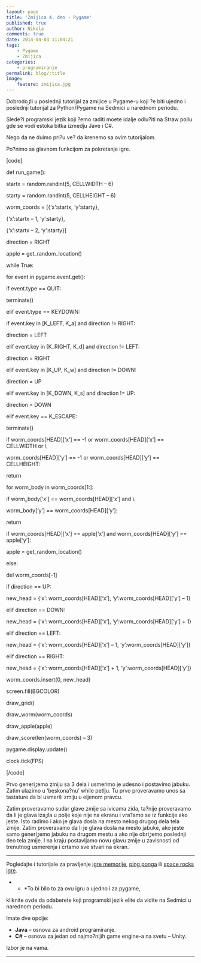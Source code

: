 ```yaml
---
layout: page
title: 'Zmijica 4. deo - Pygame'
published: true
author: Nikola
comments: true
date: 2014-04-03 11:04:21
tags:
    - Pygame
    - Zmijica
categories:
    - programiranje
permalink: blog/:title
image:
    feature: zmijica.jpg
---
```

Dobrodoڑli u poslednji tutorijal za zmijice u Pygame-u koji ?e biti ujedno i poslednji tutorijal za Python/Pygame na Sedmici u narednom periodu.
  
Slede?i programski jezik koji ?emo raditi mo‍ete idalje odlu?iti na Straw pollu gde se vodi ‍estoka bitka izmedju Jave i C#.
  
Nego da ne du‍imo pri?u ve? da krenemo sa ovim tutorijalom.
  
Po?nimo sa glavnom funkcijom za pokretanje igre.

[code]
  
def run_game():

startx = random.randint(5, CELLWIDTH &#8211; 6)
    
starty = random.randint(5, CELLHEIGHT &#8211; 6)
    
worm_coords = [{&#8216;x&#8217;:startx, &#8216;y&#8217;:starty},
                   
{&#8216;x&#8217;:startx &#8211; 1, &#8216;y&#8217;:starty},
                   
{&#8216;x&#8217;:startx &#8211; 2, &#8216;y&#8217;:starty}]

direction = RIGHT

apple = get\_random\_location()

while True:
      
for event in pygame.event.get():
        
if event.type == QUIT:
          
terminate()
        
elif event.type == KEYDOWN:
          
if event.key in [K\_LEFT, K\_a] and direction != RIGHT:
            
direction = LEFT
          
elif event.key in [K\_RIGHT, K\_d] and direction != LEFT:
            
direction = RIGHT
          
elif event.key in [K\_UP, K\_w] and direction != DOWN:
            
direction = UP
          
elif event.key in [K\_DOWN, K\_s] and direction != UP:
            
direction = DOWN
          
elif event.key == K_ESCAPE:
            
terminate()

if worm\_coords\[HEAD\]\[&#8216;x&#8217;\] == -1 or worm\_coords\[HEAD\]\[&#8216;x&#8217;\] == CELLWIDTH or \
         
worm\_coords\[HEAD\]\[&#8216;y&#8217;\] == -1 or worm\_coords\[HEAD\]\[&#8216;y&#8217;\] == CELLHEIGHT:
        
return

for worm\_body in worm\_coords[1:]:
        
if worm\_body\[&#8216;x&#8217;] == worm\_coords[HEAD\]\[&#8216;x&#8217;\] and \
           
worm\_body\[&#8216;y&#8217;] == worm\_coords[HEAD\]\[&#8216;y&#8217;\]:
          
return

if worm\_coords\[HEAD\]\[&#8216;x&#8217;\] == apple\[&#8216;x&#8217;] and worm\_coords[HEAD\]\[&#8216;y&#8217;\] == apple[&#8216;y&#8217;]:
        
apple = get\_random\_location()
      
else:
        
del worm_coords[-1]

if direction == UP:
        
new\_head = {&#8216;x&#8217;: worm\_coords\[HEAD\]\[&#8216;x&#8217;\], &#8216;y&#8217;:worm_coords\[HEAD\]\[&#8216;y&#8217;\] &#8211; 1}
      
elif direction == DOWN:
        
new\_head = {&#8216;x&#8217;: worm\_coords\[HEAD\]\[&#8216;x&#8217;\], &#8216;y&#8217;:worm_coords\[HEAD\]\[&#8216;y&#8217;\] + 1}
      
elif direction == LEFT:
        
new\_head = {&#8216;x&#8217;: worm\_coords\[HEAD\]\[&#8216;x&#8217;\] &#8211; 1, &#8216;y&#8217;:worm_coords\[HEAD\]\[&#8216;y&#8217;\]}
      
elif direction == RIGHT:
        
new\_head = {&#8216;x&#8217;: worm\_coords\[HEAD\]\[&#8216;x&#8217;\] + 1, &#8216;y&#8217;:worm_coords\[HEAD\]\[&#8216;y&#8217;\]}

worm\_coords.insert(0, new\_head)

screen.fill(BGCOLOR)
      
draw_grid()
      
draw\_worm(worm\_coords)
      
draw_apple(apple)
      
draw\_score(len(worm\_coords) &#8211; 3)
      
pygame.display.update()
      
clock.tick(FPS)
  
[/code]

Prvo generiڑemo zmiju sa 3 dela i usmerimo je udesno i postavimo jabuku. Zatim ulazimo u &#8216;beskona?nu&#8217; while petlju. Tu prvo proveravamo unos sa tastature da bi usmerili zmiju u ‍eljenom pravcu.
  
Zatim proveravamo sudar glave zmije sa ivicama zida, ta?nije proveravamo da li je glava izaڑla u polje koje nije na ekranu i vra?amo se iz funkcije ako jeste. Isto radimo i ako je glava dosla na mesto nekog drugog dela tela zmije. Zatim proveravamo da li je glava dosla na mesto jabuke, ako jeste samo generiڑemo jabuku na drugom mestu a ako nije obriڑemo poslednji deo tela zmije. I na kraju postavljamo novu glavu zmije u zavisnosti od trenutnog usmerenja i crtamo sve stvari na ekran.

* * *

Pogledajte i tutorijale za pravljenje [igre memorije][1], [ping ponga][2] ili [space rocks igre][3].

* * *To bi bilo to za ovu igru a ujedno i za pygame, 

kliknite ovde da odaberete koji programski jezik ‍elite da vidite na Sedmici u narednom periodu.
  
Imate dve opcije: 

  * **Java** &#8211; osnova za android programiranje.
  * **C#** &#8211; osnova za jedan od najmo?nijih game engine-a na svetu &#8211; Unity.

Izbor je na vama.

* * *

 [1]: {{site.baseurl}}/blog/igra-memorije-1-deo-pygame "igra memorije"
 [2]: {{site.baseurl}}/blog/pong-1-deo-pygame "pong"
 [3]: http://localhost/sedmica1/01/8447 "space rocks"